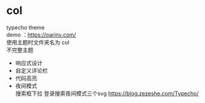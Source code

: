 # col
typecho theme<br>
demo ：https://oarinv.com/<br>
使用主题时文件夹名为 col<br>
不完整主题<br>
- 响应式设计
- 自定义评论栏
- 代码高亮<br>
- 夜间模式<br>
搜索框下拉
登录搜索夜间模式三个svg
https://blog.zezeshe.com/Typecho/


